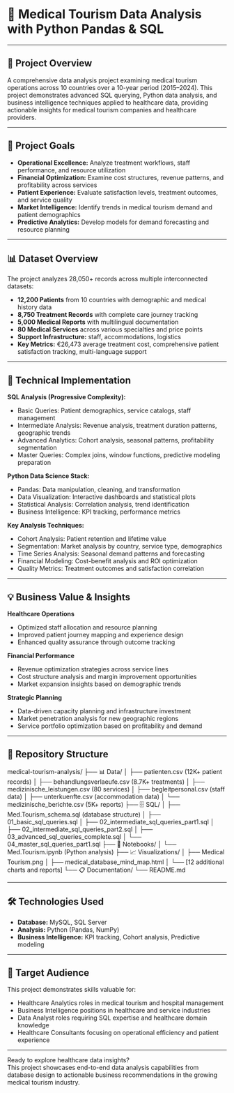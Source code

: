 # 🏥 Medical Tourism Data Analysis with Python Pandas & SQL

---

## 🚀 Project Overview

A comprehensive data analysis project examining medical tourism operations across 10 countries over a 10-year period (2015–2024). This project demonstrates advanced SQL querying, Python data analysis, and business intelligence techniques applied to healthcare data, providing actionable insights for medical tourism companies and healthcare providers.

---

## 🎯 Project Goals

- **Operational Excellence:** Analyze treatment workflows, staff performance, and resource utilization  
- **Financial Optimization:** Examine cost structures, revenue patterns, and profitability across services  
- **Patient Experience:** Evaluate satisfaction levels, treatment outcomes, and service quality  
- **Market Intelligence:** Identify trends in medical tourism demand and patient demographics  
- **Predictive Analytics:** Develop models for demand forecasting and resource planning  

---

## 📊 Dataset Overview

The project analyzes 28,050+ records across multiple interconnected datasets:
- **12,200 Patients** from 10 countries with demographic and medical history data  
- **8,750 Treatment Records** with complete care journey tracking  
- **5,000 Medical Reports** with multilingual documentation  
- **80 Medical Services** across various specialties and price points  
- **Support Infrastructure:** staff, accommodations, logistics  
- **Key Metrics:** €26,473 average treatment cost, comprehensive patient satisfaction tracking, multi-language support

---

## 🔧 Technical Implementation

**SQL Analysis (Progressive Complexity):**
- Basic Queries: Patient demographics, service catalogs, staff management
- Intermediate Analysis: Revenue analysis, treatment duration patterns, geographic trends
- Advanced Analytics: Cohort analysis, seasonal patterns, profitability segmentation
- Master Queries: Complex joins, window functions, predictive modeling preparation

**Python Data Science Stack:**
- Pandas: Data manipulation, cleaning, and transformation
- Data Visualization: Interactive dashboards and statistical plots
- Statistical Analysis: Correlation analysis, trend identification
- Business Intelligence: KPI tracking, performance metrics

**Key Analysis Techniques:**
- Cohort Analysis: Patient retention and lifetime value
- Segmentation: Market analysis by country, service type, demographics
- Time Series Analysis: Seasonal demand patterns and forecasting
- Financial Modeling: Cost-benefit analysis and ROI optimization
- Quality Metrics: Treatment outcomes and satisfaction correlation

---

## 💡 Business Value & Insights

**Healthcare Operations**
- Optimized staff allocation and resource planning
- Improved patient journey mapping and experience design
- Enhanced quality assurance through outcome tracking

**Financial Performance**
- Revenue optimization strategies across service lines
- Cost structure analysis and margin improvement opportunities
- Market expansion insights based on demographic trends

**Strategic Planning**
- Data-driven capacity planning and infrastructure investment
- Market penetration analysis for new geographic regions
- Service portfolio optimization based on profitability and demand

---

## 📁 Repository Structure

medical-tourism-analysis/ ├── 📊 Data/ │ ├── patienten.csv (12K+ patient records) │ ├── behandlungsverlaeufe.csv (8.7K+ treatments) │ ├── medizinische_leistungen.csv (80 services) │ ├── begleitpersonal.csv (staff data) │ ├── unterkuenfte.csv (accommodation data) │ └── medizinische_berichte.csv (5K+ reports) ├── 🗄️ SQL/ │ ├── Med.Tourism_schema.sql (database structure) │ ├── 01_basic_sql_queries.sql │ ├── 02_intermediate_sql_queries_part1.sql │ ├── 02_intermediate_sql_queries_part2.sql │ ├── 03_advanced_sql_queries_complete.sql │ └── 04_master_sql_queries_part1.sql ├── 📓 Notebooks/ │ └── Med.Tourism.ipynb (Python analysis) ├── 📈 Visualizations/ │ ├── Medical Tourism.png │ ├── medical_database_mind_map.html │ └── [12 additional charts and reports] └── 📋 Documentation/ └── README.md


---

## 🛠️ Technologies Used

- **Database:** MySQL, SQL Server
- **Analysis:** Python (Pandas, NumPy)
- **Business Intelligence:** KPI tracking, Cohort analysis, Predictive modeling

---

## 🎯 Target Audience

This project demonstrates skills valuable for:
- Healthcare Analytics roles in medical tourism and hospital management
- Business Intelligence positions in healthcare and service industries
- Data Analyst roles requiring SQL expertise and healthcare domain knowledge
- Healthcare Consultants focusing on operational efficiency and patient experience

---

Ready to explore healthcare data insights?  
This project showcases end-to-end data analysis capabilities from database design to actionable business recommendations in the growing medical tourism industry.
